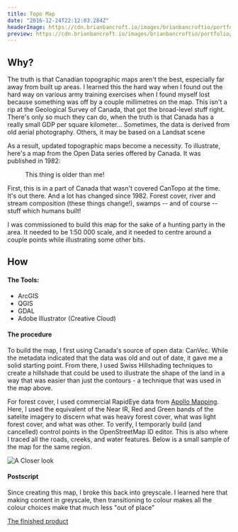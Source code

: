 ```yaml
---
title: Topo Map
date: "2016-12-24T22:12:03.284Z"
headerImage: https://cdn.brianbancroft.io/images/brianbancroftio/portfolio/topomap-closeup.png
preview: https://cdn.brianbancroft.io/images/brianbancroftio/portfolio/topomap-closeup.png
---
```


Why?
---

The truth is that Canadian topographic maps aren't the best, especially far away from built up areas. I learned this the hard way when I found out the hard way on various army training exercises when I found myself lost because something was off by a couple millimetres on the map. This isn't a rip at the Geological Survey of Canada, that got the broad-level stuff right. There's only so much they can do, when the truth is that Canada has a really small GDP per square kilometer... Sometimes, the data is derived from old aerial photography. Others, it may be based on a Landsat scene

As a result, updated topographic maps become a necessity. To illustrate, here's a map from the Open Data series offered by Canada. It was published in 1982:
<figure>
	<img src="{{ '/assets/img/canvec-grab.png' | prepend: site.baseurl }}" alt="">
	<figcaption>This thing is older than me!</figcaption>
</figure>

First, this is in a part of Canada that wasn't covered CanTopo at the time. It's out there. And a lot has changed since 1982. Forest cover, river and stream composition (these things change!), swamps -- and of course -- stuff which humans built!

I was commissioned to build this map for the sake of a hunting party in the area. It needed to be 1:50 000 scale, and it needed to centre around a couple points while illustrating some other bits.


How
---

#### The Tools:
- ArcGIS
- QGIS
- GDAL
- Adobe Illustrator (Creative Cloud)

#### The procedure
To build the map, I first using Canada's source of open data: CanVec. While the metadata indicated that the data was old and out of date, it gave me a solid starting point. From there, I used Swiss Hillshading techniques to create a hillshade that could be used to illustrate the shape of the land in a way that was easier than just the contours - a technique that was used in the map above.

For forest cover, I used commercial RapidEye data from [Apollo Mapping](https://apollomapping.com/). Here, I used the equivalent of the Near IR, Red and Green bands of the satelite imagery to discern what was heavy forest cover, what was light forest cover, and what was other. To verify, I temporarly build (and cancelled) control points in the OpenStreetMap ID editor. This is also where I traced all the roads, creeks, and water features. Below is a small sample of the map for the same region.

![A Closer look][A closer look]

#### Postscript

Since creating this map, I broke this back into greyscale. I learned here that making content in greyscale, then transitioning to colour makes all the colour choices make that much less "out of place"

[The finished product](https://cdn.brianbancroft.io/assets/portfolio-items/bc_topographic_map.pdf)

[A closer look]: https://cdn.brianbancroft.io/images/brianbancroftio/portfolio/topomap-closeup.png